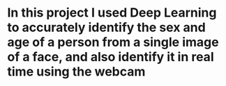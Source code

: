 # In this project I used Deep Learning to accurately identify the sex and age of a person from a single image of a face, and also identify it in real time using the webcam

